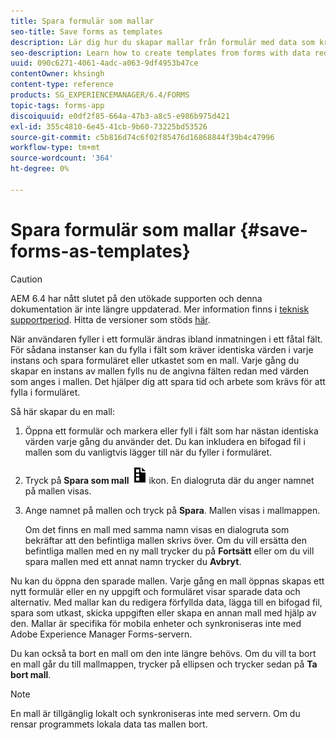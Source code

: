 ```yaml
---
title: Spara formulär som mallar
seo-title: Save forms as templates
description: Lär dig hur du skapar mallar från formulär med data som krävs upprepade gånger.
seo-description: Learn how to create templates from forms with data required repeatedly.
uuid: 090c6271-4061-4adc-a063-9df4953b47ce
contentOwner: khsingh
content-type: reference
products: SG_EXPERIENCEMANAGER/6.4/FORMS
topic-tags: forms-app
discoiquuid: e0df2f85-664a-47b3-a8c5-e986b975d421
exl-id: 355c4810-6e45-41cb-9b60-73225bd53526
source-git-commit: c5b816d74c6f02f85476d16868844f39b4c47996
workflow-type: tm+mt
source-wordcount: '364'
ht-degree: 0%

---
```


# Spara formulär som mallar {#save-forms-as-templates}

>[!CAUTION]
>
>AEM 6.4 har nått slutet på den utökade supporten och denna dokumentation är inte längre uppdaterad. Mer information finns i [teknisk supportperiod](https://helpx.adobe.com/support/programs/eol-matrix.html). Hitta de versioner som stöds [här](https://experienceleague.adobe.com/docs/).

När användaren fyller i ett formulär ändras ibland inmatningen i ett fåtal fält. För sådana instanser kan du fylla i fält som kräver identiska värden i varje instans och spara formuläret eller utkastet som en mall. Varje gång du skapar en instans av mallen fylls nu de angivna fälten redan med värden som anges i mallen. Det hjälper dig att spara tid och arbete som krävs för att fylla i formuläret.

Så här skapar du en mall:

1. Öppna ett formulär och markera eller fyll i fält som har nästan identiska värden varje gång du använder det. Du kan inkludera en bifogad fil i mallen som du vanligtvis lägger till när du fyller i formuläret.
1. Tryck på **Spara som mall** ![save_as_template](assets/save_as_template.png)ikon. En dialogruta där du anger namnet på mallen visas.
1. Ange namnet på mallen och tryck på **Spara**. Mallen visas i mallmappen.

   Om det finns en mall med samma namn visas en dialogruta som bekräftar att den befintliga mallen skrivs över. Om du vill ersätta den befintliga mallen med en ny mall trycker du på **Fortsätt** eller om du vill spara mallen med ett annat namn trycker du **Avbryt**.

Nu kan du öppna den sparade mallen. Varje gång en mall öppnas skapas ett nytt formulär eller en ny uppgift och formuläret visar sparade data och alternativ. Med mallar kan du redigera förfyllda data, lägga till en bifogad fil, spara som utkast, skicka uppgiften eller skapa en annan mall med hjälp av den. Mallar är specifika för mobila enheter och synkroniseras inte med Adobe Experience Manager Forms-servern.

Du kan också ta bort en mall om den inte längre behövs. Om du vill ta bort en mall går du till mallmappen, trycker på ellipsen och trycker sedan på **Ta bort mall**.

>[!NOTE]
>
>En mall är tillgänglig lokalt och synkroniseras inte med servern. Om du rensar programmets lokala data tas mallen bort.
